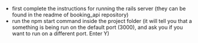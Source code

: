 - first complete the instructions for running the rails server (they can be found in the readme of booking_api repository)
- run the npm start command inside the project folder (it will tell you that a something is being run on the default port (3000), and ask you if you want to run on a different port. Enter Y)
